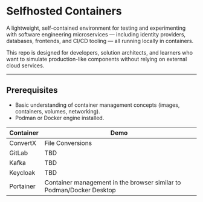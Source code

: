 # Selfhosted Containers

A lightweight, self-contained environment for testing and experimenting with software engineering microservices — including identity providers, databases, frontends, and CI/CD tooling — all running locally in containers.  

This repo is designed for developers, solution architects, and learners who want to simulate production-like components without relying on external cloud services.

---

## Prerequisites
- Basic understanding of container management concepts (images, containers, volumes, networking).
- Podman or Docker engine installed.

| Container  | Demo |
|------------|--------------|
| ConvertX   | File Conversions             |
| GitLab     | TBD             |
| Kafka      |  TBD            |
| Keycloak   |  TBD            |
| Portainer  | Container management in the browser similar to Podman/Docker Desktop            |

